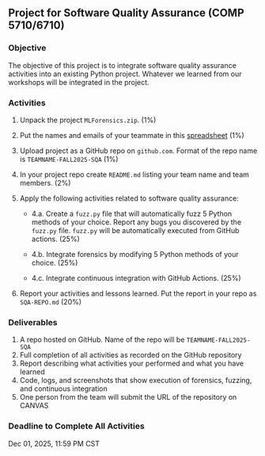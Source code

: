 ## Project for Software Quality Assurance (COMP 5710/6710) 

### Objective 

The objective of this project is to integrate software quality assurance activities into an existing Python project. Whatever we learned from our workshops will be integrated in the project. 

### Activities 

1. Unpack the project `MLForensics.zip`. (1%)
2. Put the names and emails of your teammate in this [spreadsheet](https://tigermailauburn-my.sharepoint.com/:x:/r/personal/azr0154_auburn_edu/Documents/TEACHING/Project-Teams-COMP5710-6710.xlsx?d=wc6ae045b76204f59937f4717def3ec93&csf=1&web=1&e=urd3fe) (1%)
2. Upload project as a GitHub repo on `github.com`. Format of the repo name is `TEAMNAME-FALL2025-SQA`  (1%)
3. In your project repo create `README.md` listing your team name and team members. (2%)
4. Apply the following activities related to software quality assurance:
   - 4.a. Create a `fuzz.py` file that will automatically fuzz 5 Python methods of your choice. Report any bugs you discovered by the `fuzz.py` file. `fuzz.py` will be automatically executed from GitHub actions. (25%)

   - 4.b. Integrate forensics by modifying 5 Python methods of your choice. (25%)

   - 4.c. Integrate continuous integration with GitHub Actions. (25%)   

5. Report your activities and lessons learned. Put the report in your repo as `SQA-REPO.md` (20%)   


### Deliverables 

1. A repo hosted on GitHub. Name of the repo will be `TEAMNAME-FALL2025-SQA` 
2. Full completion of all activities as recorded on the GitHub repository 
3. Report describing what activities your performed and what you have learned 
4. Code, logs, and screenshots that show execution of forensics, fuzzing, and continuous integration  
5. One person from the team will submit the URL of the repository on CANVAS

### Deadline to Complete All Activities 

Dec 01, 2025, 11:59 PM CST